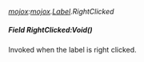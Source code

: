 _[mojox](../../modules/mojox/mojox-module.md):[mojox](../../modules/mojox/mojox-module.md).[Label](../../modules/mojox/mojox-label.md).RightClicked_
##### Field RightClicked:Void()
Invoked when the label is right clicked.
